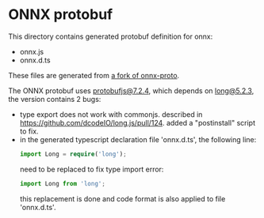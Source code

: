 # ONNX protobuf

This directory contains generated protobuf definition for onnx:

- onnx.js
- onnx.d.ts

These files are generated from [a fork of onnx-proto](https://github.com/fs-eire/onnx-proto/tree/update-v9).

The ONNX protobuf uses protobufjs@7.2.4, which depends on long@5.2.3, the version contains 2 bugs:

- type export does not work with commonjs. described in https://github.com/dcodeIO/long.js/pull/124. added a "postinstall" script to fix.
- in the generated typescript declaration file 'onnx.d.ts', the following line:
  ```ts
  import Long = require('long');
  ```
  need to be replaced to fix type import error:
  ```ts
  import Long from 'long';
  ```
  this replacement is done and code format is also applied to file 'onnx.d.ts'.
